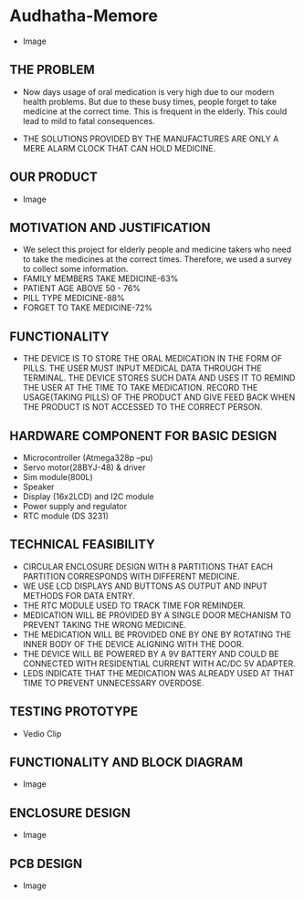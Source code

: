 # Audhatha-Memore
* Image


## THE PROBLEM

* Now days usage of oral medication is very high due to our modern health problems. But due to these busy times, people forget to take medicine at the correct time. This is frequent in the elderly. This could lead to mild to fatal consequences.

* THE SOLUTIONS PROVIDED BY THE MANUFACTURES ARE ONLY A MERE ALARM CLOCK THAT CAN HOLD MEDICINE.

## OUR PRODUCT
* Image

## MOTIVATION AND JUSTIFICATION

* We select this project for elderly people and medicine takers who need to take the medicines at the correct times. Therefore, we used a survey to collect some information.
* FAMILY MEMBERS TAKE MEDICINE-63%
* PATIENT AGE ABOVE 50 - 76%
* PILL TYPE MEDICINE-88%
* FORGET TO TAKE MEDICINE-72%

## FUNCTIONALITY
* THE DEVICE IS TO STORE THE ORAL MEDICATION IN THE FORM OF PILLS. THE USER MUST INPUT MEDICAL DATA THROUGH THE TERMINAL. THE DEVICE STORES SUCH DATA AND USES IT TO REMIND THE USER AT THE TIME TO TAKE MEDICATION. RECORD THE USAGE(TAKING PILLS) OF THE PRODUCT AND GIVE FEED BACK WHEN THE PRODUCT IS NOT ACCESSED  TO THE CORRECT PERSON.


## HARDWARE COMPONENT FOR BASIC DESIGN
* Microcontroller (Atmega328p –pu)
* Servo motor(28BYJ-48) & driver
* Sim module(800L)
* Speaker
* Display (16x2LCD) and I2C module
* Power supply and regulator
* RTC module (DS 3231)

## TECHNICAL FEASIBILITY

* CIRCULAR ENCLOSURE DESIGN WITH 8 PARTITIONS THAT EACH     PARTITION CORRESPONDS WITH DIFFERENT MEDICINE.
* WE USE LCD DISPLAYS AND BUTTONS AS OUTPUT AND INPUT METHODS FOR DATA ENTRY.
* THE RTC MODULE USED TO TRACK TIME FOR REMINDER.
* MEDICATION WILL BE PROVIDED BY A SINGLE DOOR MECHANISM TO PREVENT TAKING THE WRONG MEDICINE.
* THE MEDICATION WILL BE PROVIDED ONE BY ONE BY ROTATING THE INNER BODY OF THE DEVICE ALIGNING WITH THE DOOR.
* THE DEVICE WILL BE POWERED BY A 9V BATTERY AND COULD BE CONNECTED WITH RESIDENTIAL CURRENT WITH AC/DC 5V ADAPTER.
* LEDS INDICATE THAT THE MEDICATION WAS ALREADY USED AT THAT TIME TO PREVENT UNNECESSARY OVERDOSE.

## TESTING PROTOTYPE
* Vedio Clip 

## FUNCTIONALITY AND BLOCK DIAGRAM
* Image


## ENCLOSURE DESIGN
* Image

## PCB DESIGN
* Image

